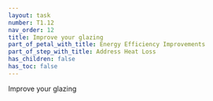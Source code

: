 ```yaml
---
layout: task
number: T1.12
nav_order: 12
title: Improve your glazing
part_of_petal_with_title: Energy Efficiency Improvements
part_of_step_with_title: Address Heat Loss
has_children: false
has_toc: false
---
```


Improve your glazing 
